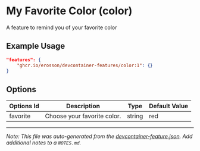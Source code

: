 
# My Favorite Color (color)

A feature to remind you of your favorite color

## Example Usage

```json
"features": {
    "ghcr.io/erosson/devcontainer-features/color:1": {}
}
```

## Options

| Options Id | Description | Type | Default Value |
|-----|-----|-----|-----|
| favorite | Choose your favorite color. | string | red |



---

_Note: This file was auto-generated from the [devcontainer-feature.json](https://github.com/erosson/devcontainer-features/blob/main/src/color/devcontainer-feature.json).  Add additional notes to a `NOTES.md`._
